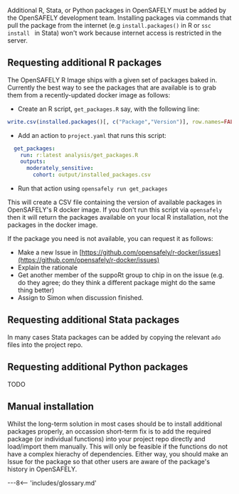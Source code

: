 Additional R, Stata, or Python packages in OpenSAFELY must be added by the OpenSAFELY development team.
Installing packages via commands that pull the package from the internet (e.g `install.packages()` in R or `ssc install ` in Stata) won't work because internet access is restricted in the server.

## Requesting additional R packages
The OpenSAFELY R Image ships with a given set of packages baked in. Currently the best way to see the packages that are available is to grab them from a recently-updated docker image as follows:

* Create an R script, `get_packages.R` say, with the following line:
```R
write.csv(installed.packages()[, c("Package","Version")], row.names=FALSE, file="output/installed_packages.csv")
```
* Add an action to `project.yaml` that runs this script:
```yaml
  get_packages:
    run: r:latest analysis/get_packages.R
    outputs:    
      moderately_sensitive:
        cohort: output/installed_packages.csv
```
* Run that action using `opensafely run get_packages`

This will create a CSV file containing the version of available packages in OpenSAFELY's R docker image.  If you don't run this script via `opensafely` then it will return the packages available on your local R installation, not the packages in the docker image.

If the package you need is not available, you can request it as follows:

* Make a new Issue in [https://github.com/opensafely/r-docker/issues](https://github.com/opensafely/r-docker/issues)
* Explain the rationale
* Get another member of the suppoRt group to chip in on the issue (e.g. do they agree; do they think a different package might do the same thing better)
* Assign to Simon when discussion finished.

### 


## Requesting additional Stata packages
In many cases Stata packages can be added by copying the relevant `ado` files into the project repo. 

## Requesting additional Python packages
TODO

## Manual installation

Whilst the long-term solution in most cases should be to install additional packages properly, an occassion short-term fix is to add the required package (or individual functions) into your project repo directly and load/import them manually.
This will only be feasible if the functions do not have a complex hierachy of dependencies. 
Either way, you should make an Issue for the package so that other users are aware of the package's history in OpenSAFELY.



---8<-- 'includes/glossary.md'
